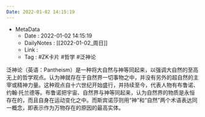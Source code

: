 ```yaml
---
Date: 2022-01-02 14:15:19
---
```

- MetaData
	- Date : 2022-01-02 14:15:19
	- DailyNotes : [[2022-01-02_周日]]
	- Link : 
	- Tag : #ZK卡片 #哲学 #泛神论


泛神论（英语：Pantheism）是一种将大自然与神等同起来，以强调大自然的至高无上的哲学观点。认为神就存在于自然界一切事物之中，并没有另外的超自然的主宰或精神力量。这种观点自十六世纪开始盛行，并持续至今，代表人物有布鲁诺、约翰·托兰德等。布鲁诺把宇宙、自然界与神等同起来，认为自然界的物质是永恒存在的，而且自身在运动变化之中。而斯宾诺莎则用“神”和“自然”两个术语表达同一概念，即表示作为万物存在的原因的最高实体。